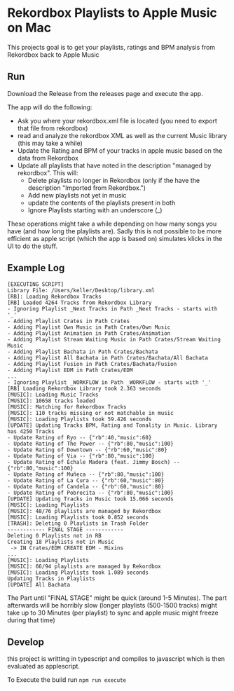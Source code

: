 # Rekordbox Playlists to Apple Music on Mac

This projects goal is to get your playlists, ratings and BPM analysis from Rekordbox back to Apple Music

## Run

Download the Release from the releases page and execute the app.

The app will do the following:

- Ask you where your rekordbox.xml file is located (you need to export that file from rekordbox)
- read and analyze the rekordbox XML as well as the current Music library (this may take a while)
- Update the Rating and BPM of your tracks in apple music based on the data from Rekordbox
- Update all playlists that have noted in the description "managed by rekordbox". This will:
  - Delete playlists no longer in Rekordbox (only if the have the description "Imported from Rekordbox.")
  - Add new playlists not yet in music
  - update the contents of the playlists present in both
  - Ignore Playlists starting with an underscore (\_)

These operations might take a while depending on how many songs you have (and how long the playlists are). Sadly this is not possible to be more efficient as apple script (which the app is based on) simulates klicks in the UI to do the stuff.

## Example Log

```
[EXECUTING SCRIPT]
Library File: /Users/keller/Desktop/library.xml
[RB]: Loading Rekordbox Tracks
[RB] Loaded 4264 Tracks from Rekordbox Library
- Ignoring Playlist _Next Tracks in Path _Next Tracks - starts with '_'
- Adding Playlist Crates in Path Crates
- Adding Playlist Own Music in Path Crates/Own Music
- Adding Playlist Animation in Path Crates/Animation
- Adding Playlist Stream Waiting Music in Path Crates/Stream Waiting Music
- Adding Playlist Bachata in Path Crates/Bachata
- Adding Playlist All Bachata in Path Crates/Bachata/All Bachata
- Adding Playlist Fusion in Path Crates/Bachata/Fusion
- Adding Playlist EDM in Path Crates/EDM
...
- Ignoring Playlist _WORKFLOW in Path _WORKFLOW - starts with '_'
[RB] Loading Rekordbox Library took 2.363 seconds
[MUSIC]: Loading Music Tracks
[MUSIC]: 10658 tracks loaded
[MUSIC]: Matching for Rekordbox Tracks
[MUSIC]: 110 tracks missing or not matchable in music
[MUSIC]: Loading Playlists took 59.426 seconds
[UPDATE] Updating Tracks BPM, Rating and Tonality in Music. Library has 4250 Tracks
- Update Rating of Ryo -- {"rb":40,"music":60}
- Update Rating of The Power -- {"rb":80,"music":100}
- Update Rating of Downtown -- {"rb":60,"music":80}
- Update Rating of Via -- {"rb":80,"music":100}
- Update Rating of Échale Madera (feat. Jimmy Bosch) -- {"rb":80,"music":100}
- Update Rating of Muñeca -- {"rb":80,"music":100}
- Update Rating of La Cura -- {"rb":60,"music":80}
- Update Rating of Candela -- {"rb":60,"music":80}
- Update Rating of Pobrecita -- {"rb":80,"music":100}
[UPDATE] Updating Tracks in Music took 15.066 seconds
[MUSIC]: Loading Playlists
[MUSIC]: 48/76 playlists are managed by Rekordbox
[MUSIC]: Loading Playlists took 0.852 seconds
[TRASH]: Deleting 0 Playlists in Trash Folder
------------ FINAL STAGE ------------
Deleting 0 Playlists not in RB
Creating 18 Playlists not in Music
 -> IN Crates/EDM CREATE EDM - Mixins
...
[MUSIC]: Loading Playlists
[MUSIC]: 66/94 playlists are managed by Rekordbox
[MUSIC]: Loading Playlists took 1.089 seconds
Updating Tracks in Playlists
[UPDATE] All Bachata

```

The Part until "FINAL STAGE" might be quick (around 1-5 Minutes). The part afterwards will be horribly slow (longer playlists (500-1500 tracks) might take up to 30 Minutes (per playlist) to sync and apple music might freeze during that time)

## Develop

this project is writting in typescript and compiles to javascript which is then evaluated as applescript.

To Execute the build run `npm run execute`
